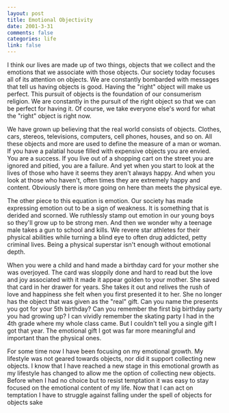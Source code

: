 ```yaml
--- 
layout: post
title: Emotional Objectivity
date: 2001-3-31
comments: false
categories: life
link: false
---
```

I think our lives are made up of two things, objects that we collect and the emotions that we associate with those objects. Our society today focuses all of its attention on objects. We are constantly bombarded with messages that tell us having objects is good. Having the "right" object will make us perfect. This pursuit of objects is the foundation of our consumerism religion. We are constantly in the pursuit of the right object so that we can be perfect for having it. Of course, we take everyone else's word for what the "right" object is right now.

We have grown up believing that the real world consists of objects. Clothes, cars, stereos, televisions, computers, cell phones, houses, and so on. All these objects and more are used to define the measure of a man or woman. If you have a palatial house filled with expensive objects you are envied. You are a success. If you live out of a shopping cart on the street you are ignored and pitied, you are a failure. And yet when you start to look at the lives of those who have it seems they aren't always happy. And when you look at those who haven't, often times they are extremely happy and content. Obviously there is more going on here than meets the physical eye.

The other piece to this equation is emotion. Our society has made expressing emotion out to be a sign of weakness. It is something that is derided and scorned. We ruthlessly stamp out emotion in our young boys so they'll grow up to be strong men. And then we wonder why a teenage male takes a gun to school and kills. We revere star athletes for their physical abilities while turning a blind eye to often drug addicted, petty criminal lives. Being a physical superstar isn't enough without emotional depth.

When you were a child and hand made a birthday card for your mother she was overjoyed. The card was sloppily done and hard to read but the love and joy associated with it made it appear golden to your mother. She saved that card in her drawer for years. She takes it out and relives the rush of love and happiness she felt when you first presented it to her. She no longer has the object that was given as the "real" gift. Can you name the presents you got for your 5th birthday? Can you remember the first big birthday party you had growing up? I can vividly remember the skating party I had in the 4th grade where my whole class came. But I couldn't tell you a single gift I got that year. The emotional gift I got was far more meaningful and important than the physical ones.

For some time now I have been focusing on my emotional growth. My lifestyle was not geared towards objects, nor did it support collecting new objects. I know that I have reached a new stage in this emotional growth as my lifestyle has changed to allow me the option of collecting new objects. Before when I had no choice but to resist temptation it was easy to stay focused on the emotional content of my life. Now that I can act on temptation I have to struggle against falling under the spell of objects for objects sake
